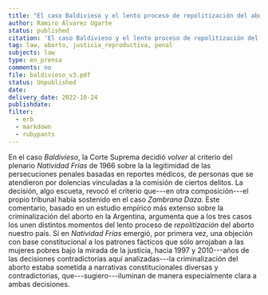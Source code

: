 ```yaml
---
title: "El caso Baldivieso y el lento proceso de repolitización del aborto"
author: Ramiro Álvarez Ugarte
status: published
citation: 'El caso Baldivieso y el lento proceso de repolitización del aborto, en María Luisa Piqué, Diego Zysman Quirós (eds.) Fallos de la CSJN. Análisis, historia e impacto de los precedentes que marcaron criterios fundamentales de la jurisprudencia en materia penal, vol. 2,  Editorial Hammurabi, Buenos Aires, 2023 (en prensa).'
tag: law, aborto, justicia_reproductiva, penal
subjects: law
type: en_prensa
comments: no
file: baldivieso_v3.pdf
status: Unpublished
date: 
delivery_date: 2022-10-24
publishdate: 
filter:
  - erb
  - markdown
  - rubypants
---
```


En el caso *Baldivieso*, la Corte Suprema decidió *volver* al criterio del plenario *Natividad Frías* de 1966 sobre la la legitimidad de las persecuciones penales basadas en reportes médicos, de personas que se atendieron por dolencias vinculadas a la comisión de ciertos delitos. La decisión, algo escueta, revocó el criterio que---en otra composición---el propio tribunal había sostenido en el caso *Zambrana Daza*. Este comentario, basado en un estudio empírico más extenso sobre la criminalización del aborto en la Argentina, argumenta que a los tres casos los unen distintos momentos del lento proceso de *repolitización* del aborto nuestro país. Si en *Natividad Frías* emergió, por primera vez, una objeción con base constitucional a los patrones fácticos que sólo arrojaban a las mujeres pobres bajo la mirada de la justicia, hacia 1997 y 2010---años de las decisiones contradictorias aquí analizadas---la criminalización del aborto estaba sometida a narrativas constitucionales diversas y contradictorias, que---sugiero---iluminan de manera especialmente clara a ambas decisiones. 